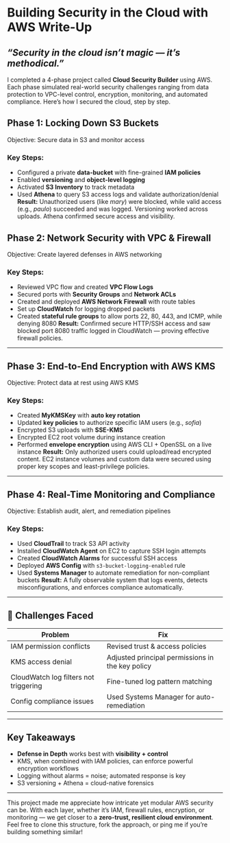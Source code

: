 # Building Security in the Cloud with AWS Write-Up

## *“Security in the cloud isn’t magic — it’s methodical.”*

I completed a 4-phase project called **Cloud Security Builder** using AWS. Each phase simulated real-world security challenges ranging from data protection to VPC-level control, encryption, monitoring, and automated compliance. Here’s how I secured the cloud, step by step.

## Phase 1: Locking Down S3 Buckets
Objective: Secure data in S3 and monitor access
### Key Steps:
- Configured a private **data-bucket** with fine-grained **IAM policies**
- Enabled **versioning** and **object-level logging**
- Activated **S3 Inventory** to track metadata
- Used **Athena** to query S3 access logs and validate authorization/denial
**Result:** Unauthorized users (like *mary*) were blocked, while valid access (e.g., *paulo*) succeeded and was logged. Versioning worked across uploads. Athena confirmed secure access and visibility.

## Phase 2: Network Security with VPC & Firewall
Objective: Create layered defenses in AWS networking
### Key Steps:
- Reviewed VPC flow and created **VPC Flow Logs**
- Secured ports with **Security Groups** and **Network ACLs**
- Created and deployed **AWS Network Firewall** with route tables
- Set up **CloudWatch** for logging dropped packets
- Created **stateful rule groups** to allow ports 22, 80, 443, and ICMP, while denying 8080
**Result:** Confirmed secure HTTP/SSH access and saw blocked port 8080 traffic logged in CloudWatch — proving effective firewall policies.

---

## Phase 3: End-to-End Encryption with AWS KMS
Objective: Protect data at rest using AWS KMS
### Key Steps:
- Created **MyKMSKey** with **auto key rotation**
- Updated **key policies** to authorize specific IAM users (e.g., *sofia*)
- Encrypted S3 uploads with **SSE-KMS**
- Encrypted EC2 root volume during instance creation
- Performed **envelope encryption** using AWS CLI + OpenSSL on a live instance
**Result:** Only authorized users could upload/read encrypted content. EC2 instance volumes and custom data were secured using proper key scopes and least-privilege policies.

---

## Phase 4: Real-Time Monitoring and Compliance
Objective: Establish audit, alert, and remediation pipelines
### Key Steps:
- Used **CloudTrail** to track S3 API activity
- Installed **CloudWatch Agent** on EC2 to capture SSH login attempts
- Created **CloudWatch Alarms** for successful SSH access
- Deployed **AWS Config** with `s3-bucket-logging-enabled` rule
- Used **Systems Manager** to automate remediation for non-compliant buckets
**Result:** A fully observable system that logs events, detects misconfigurations, and enforces compliance automatically.

---

## 🔄 Challenges Faced

|  Problem |  Fix |
|-----------|--------|
| IAM permission conflicts | Revised trust & access policies |
| KMS access denial | Adjusted principal permissions in the key policy |
| CloudWatch log filters not triggering | Fine-tuned log pattern matching |
| Config compliance issues | Used Systems Manager for auto-remediation |

---

## Key Takeaways

- **Defense in Depth** works best with **visibility + control**
- KMS, when combined with IAM policies, can enforce powerful encryption workflows
- Logging without alarms = noise; automated response is key
- S3 versioning + Athena = cloud-native forensics

---

This project made me appreciate how intricate yet modular AWS security can be. With each layer, whether it’s IAM, firewall rules, encryption, or monitoring — we get closer to a **zero-trust, resilient cloud environment**.
Feel free to clone this structure, fork the approach, or ping me if you’re building something similar!
